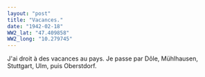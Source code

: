 ```yaml
---
layout: "post"
title: "Vacances."
date: "1942-02-18"
WW2_lat: "47.409858"
WW2_long: "10.279745"
---
```


J'ai droit à des vacances au pays. Je passe par Dôle, Mühlhausen, Stuttgart, Ulm, puis Oberstdorf.


<div class="histoire"></div>

<div class="commentaire"></div>